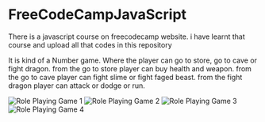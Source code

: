 # FreeCodeCampJavaScript
 There is a javascript course on freecodecamp website. i have learnt that course and upload all that codes in this repository

It is kind of a Number game. 
Where the player can go to store, go to cave or fight dragon. 
from the go to store player can buy health and weapon. 
from the go to cave player can fight slime or fight faged beast. 
from the fight dragon player can attack or dodge or run. 

![Role Playing Game 1](https://github.com/SamitSaha/Role-Playing-Game/assets/72096509/088db8f7-9d8c-4878-a7ba-5c4e9f40d025)
![Role Playing Game 2](https://github.com/SamitSaha/Role-Playing-Game/assets/72096509/14737a1d-33f2-488f-8396-dc19930452e0)
![Role Playing Game 3](https://github.com/SamitSaha/Role-Playing-Game/assets/72096509/b5ca11ce-574a-4690-b1e8-ff77ad460829)
![Role Playing Game 4](https://github.com/SamitSaha/Role-Playing-Game/assets/72096509/d025ca36-b7b7-487a-8e30-dc02341afe9c)

